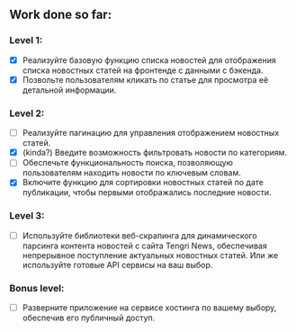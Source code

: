 ## Work done so far:

### Level 1:

- [x] Реализуйте базовую функцию списка новостей для отображения списка новостных статей на фронтенде с данными с бэкенда.
- [x] Позвольте пользователям кликать по статье для просмотра её детальной информации.

### Level 2:

- [ ] Реализуйте пагинацию для управления отображением новостных статей.
- [x] (kinda?) Введите возможность фильтровать новости по категориям.
- [ ] Обеспечьте функциональность поиска, позволяющую пользователям находить новости по ключевым словам.
- [x] Включите функцию для сортировки новостных статей по дате публикации, чтобы первыми отображались последние новости.

### Level 3:

- [ ] Используйте библиотеки веб-скрапинга для динамического парсинга контента новостей с сайта Tengri News, обеспечивая непрерывное поступление актуальных новостных статей. Или же используйте готовые API сервисы на ваш выбор.

### Bonus level:

- [ ] Разверните приложение на сервисе хостинга по вашему выбору, обеспечив его публичный доступ.